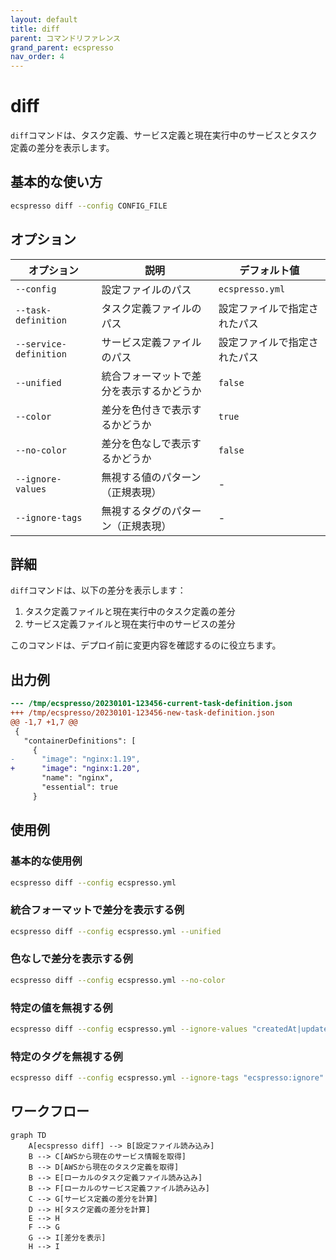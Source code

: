 ```yaml
---
layout: default
title: diff
parent: コマンドリファレンス
grand_parent: ecspresso
nav_order: 4
---
```


# diff

`diff`コマンドは、タスク定義、サービス定義と現在実行中のサービスとタスク定義の差分を表示します。

## 基本的な使い方

```bash
ecspresso diff --config CONFIG_FILE
```

## オプション

| オプション | 説明 | デフォルト値 |
|------------|------|-------------|
| `--config` | 設定ファイルのパス | `ecspresso.yml` |
| `--task-definition` | タスク定義ファイルのパス | 設定ファイルで指定されたパス |
| `--service-definition` | サービス定義ファイルのパス | 設定ファイルで指定されたパス |
| `--unified` | 統合フォーマットで差分を表示するかどうか | `false` |
| `--color` | 差分を色付きで表示するかどうか | `true` |
| `--no-color` | 差分を色なしで表示するかどうか | `false` |
| `--ignore-values` | 無視する値のパターン（正規表現） | - |
| `--ignore-tags` | 無視するタグのパターン（正規表現） | - |

## 詳細

`diff`コマンドは、以下の差分を表示します：

1. タスク定義ファイルと現在実行中のタスク定義の差分
2. サービス定義ファイルと現在実行中のサービスの差分

このコマンドは、デプロイ前に変更内容を確認するのに役立ちます。

## 出力例

```diff
--- /tmp/ecspresso/20230101-123456-current-task-definition.json
+++ /tmp/ecspresso/20230101-123456-new-task-definition.json
@@ -1,7 +1,7 @@
 {
   "containerDefinitions": [
     {
-      "image": "nginx:1.19",
+      "image": "nginx:1.20",
       "name": "nginx",
       "essential": true
     }
```

## 使用例

### 基本的な使用例

```bash
ecspresso diff --config ecspresso.yml
```

### 統合フォーマットで差分を表示する例

```bash
ecspresso diff --config ecspresso.yml --unified
```

### 色なしで差分を表示する例

```bash
ecspresso diff --config ecspresso.yml --no-color
```

### 特定の値を無視する例

```bash
ecspresso diff --config ecspresso.yml --ignore-values "createdAt|updatedAt"
```

### 特定のタグを無視する例

```bash
ecspresso diff --config ecspresso.yml --ignore-tags "ecspresso:ignore"
```

## ワークフロー

```mermaid
graph TD
    A[ecspresso diff] --> B[設定ファイル読み込み]
    B --> C[AWSから現在のサービス情報を取得]
    B --> D[AWSから現在のタスク定義を取得]
    B --> E[ローカルのタスク定義ファイル読み込み]
    B --> F[ローカルのサービス定義ファイル読み込み]
    C --> G[サービス定義の差分を計算]
    D --> H[タスク定義の差分を計算]
    E --> H
    F --> G
    G --> I[差分を表示]
    H --> I
```
